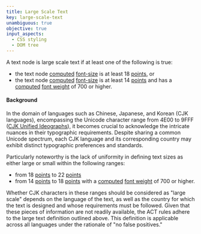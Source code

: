 ```yaml
---
title: Large Scale Text
key: large-scale-text
unambiguous: true
objective: true
input_aspects:
  - CSS styling
  - DOM tree
---
```


A text node is large scale text if at least one of the following is true:

- the text node [computed][] [font-size][] is at least 18 [points][], or
- the text node [computed][] [font-size][] is at least 14 [points][] and has a [computed][] [font weight][] of 700 or higher.


#### Background
In the domain of languages such as Chinese, Japanese, and Korean (CJK languages), encompassing the Unicode character range from 4E00 to 9FFF ([CJK Unified Ideographs](https://unicode.org/charts/PDF/U4E00.pdf)), it becomes crucial to acknowledge the intricate nuances in their typographic requirements. Despite sharing a common Unicode spectrum, each CJK language and its corresponding country may exhibit distinct typographic preferences and standards.

Particularly noteworthy is the lack of uniformity in defining text sizes as either large or small within the following ranges:
- from 18 [points][] to 22 [points][]
- from 14 [points][] to 18 [points][] with a [computed][] [font weight][] of 700 or higher.

Whether CJK characters in these ranges should be considered as "large scale" depends on the language of the text, as well as the country for which the text is designed and whose requirements must be followed. Given that these pieces of information are not readily available, the ACT rules adhere to the large text definition outlined above. This definition is applicable across all languages under the rationale of "no false positives."


[computed]: https://www.w3.org/TR/css-cascade-3/#computed-value
[font-size]: https://www.w3.org/TR/css-fonts-3/#propdef-font-size
[points]: https://www.w3.org/TR/css-values/#pt
[font weight]: https://www.w3.org/TR/css-fonts-3/#font-weight-prop
